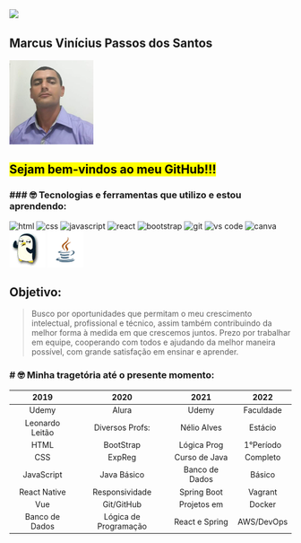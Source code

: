 <div style="display: inline_block">
<img width="300px" src="https://media4.giphy.com/media/MYI6NK4JOGpOzOriEg/giphy.gif" />

## Marcus Vinícius Passos dos Santos

<img src="https://github.com/marcuspassos013/marcuspassos013/blob/main/marcus.png" />
</div>  

## <mark>Sejam bem-vindos ao meu GitHub!!!</mark>

### ### 🤓 Tecnologias e ferramentas que utilizo e estou aprendendo:
<div style="display: inline_block"> 
<!--   <img src="https://img.icons8.com/dusk/64/undefined/html-5.png"/>
  <img src="https://img.icons8.com/dusk/64/undefined/css3.png"/>
  <img src="https://img.icons8.com/dusk/64/undefined/javascript-logo.png"/>
  <img src="https://img.icons8.com/dusk/64/undefined/react.png"/> -->
  
  <img alt="html" width="65" src="https://media4.giphy.com/media/XAxylRMCdpbEWUAvr8/giphy.gif?cid=ecf05e471s3tok2zr2vvvpqv07qhbiihutv824szdy56dx4v&rid=giphy.gif&ct=s"/>
  <img alt="css" tittle="css" width="65" src="https://media2.giphy.com/media/fsEaZldNC8A1PJ3mwp/giphy.gif?cid=790b7611d255f4e4463830af34cedd553551bff901d1b6df&rid=giphy.gif&ct=s"/>
  <img alt="javascript" width="60" src="https://media0.giphy.com/media/ln7z2eWriiQAllfVcn/giphy.gif?cid=ecf05e470mrhq9y4g5vvtqbxdvflrmxnjguihuxrvttgs47s&rid=giphy.gif&ct=s"/>
  <img alt="react" width="60" src="https://media2.giphy.com/media/eNAsjO55tPbgaor7ma/giphy.gif?cid=ecf05e47ryp7nbxlj7zgcl6styotk9kkk13nvu7ggm1n3unq&rid=giphy.gif&ct=s"/>
  <img alt="bootstrap" width="65" src="https://media4.giphy.com/media/Sr8xDpMwVKOHUWDVRD/giphy.gif?cid=790b76115547fd6f1b0c29af82b0f947a6a8f5b04d63e31c&rid=giphy.gif&ct=s"/>
  <img alt="git" width="95" src="https://media1.giphy.com/media/kH1DBkPNyZPOk0BxrM/giphy.gif?cid=ecf05e47ko949hs5gkz9ylnsdr676wm6pf16fpnha58t4e0w&rid=giphy.gif&ct=s"/>
  <img alt="vs code" width="50" src="https://media0.giphy.com/media/IdyAQJVN2kVPNUrojM/giphy.gif?cid=ecf05e47fbpp4sngy0gdd5b85ynxcgs7fpw2yf4ynrnjyx3q&rid=giphy.gif&ct=s"/>
  <img alt="canva" width="65" src="https://media3.giphy.com/media/jIOZXbIEiND1rwhO6m/giphy.gif"/>  
</div>   
  
<div>
<img src="https://github.com/marcuspassos013/marcuspassos013/blob/main/penguin.gif" />
<img alt="css" tittle="Java" width="65" src="https://raw.githubusercontent.com/Deathopex/Deathopex/main/java.gif"/>
</div>  

## Objetivo:
> Busco por oportunidades que permitam o meu crescimento intelectual, profissional e técnico, assim também contribuindo da melhor forma à medida em que crescemos juntos. Prezo por trabalhar em equipe, cooperando com todos e ajudando da melhor maneira possível, com grande satisfação em ensinar e aprender.

### # 🤓 Minha tragetória até o presente momento:

| 2019           | 2020                 | 2021         | 2022     |
|:----:          |:----:                |:----:        |:----:    |
|Udemy           |  Alura               | Udemy        | Faculdade|
|Leonardo Leitão |Diversos Profs:       |Nélio Alves   |Estácio   |
|HTML            | BootStrap            |Lógica Prog   |1°Período |
|CSS             | ExpReg               |Curso de Java |Completo  |
|JavaScript      | Java Básico          |Banco de Dados|Básico    | 
|React Native    |Responsividade        |Spring Boot   | Vagrant  |
|Vue             |Git/GitHub            |Projetos em   | Docker   |
|Banco de Dados  |Lógica de Programação |React e Spring|AWS/DevOps|
